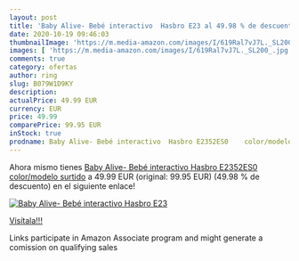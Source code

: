 ```yaml
---
layout: post
title: 'Baby Alive- Bebé interactivo  Hasbro E23 al 49.98 % de descuento'
date: 2020-10-19 09:46:03
thumbnailImage: 'https://m.media-amazon.com/images/I/619Ral7vJ7L._SL200_.jpg'
images: [ 'https://m.media-amazon.com/images/I/619Ral7vJ7L._SL200_.jpg' ]
comments: true
category: ofertas
author: ring
slug: B079W1D9KY
description:
actualPrice: 49.99 EUR
currency: EUR
price: 49.99
comparePrice: 99.95 EUR
inStock: true
prodname: Baby Alive- Bebé interactivo  Hasbro E2352ES0    color/modelo surtido
---
```


Ahora mismo tienes [Baby Alive- Bebé interactivo  Hasbro E2352ES0    color/modelo surtido](https://www.amazon.es/dp/B079W1D9KY/?tag=tolees-21) a 49.99 EUR (original: 99.95 EUR) (49.98 %  de descuento) en el siguiente enlace!

[![Baby Alive- Bebé interactivo  Hasbro E23](https://m.media-amazon.com/images/I/619Ral7vJ7L._SL200_.jpg)](https://www.amazon.es/dp/B079W1D9KY/?tag=tolees-21)

[Visítala!!!](https://www.amazon.es/dp/B079W1D9KY/?tag=tolees-21)

Links participate in Amazon Associate program and might generate a comission on qualifying sales
